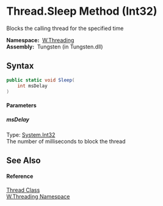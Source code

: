 Thread.Sleep Method (Int32)
===========================
   Blocks the calling thread for the specified time

  **Namespace:**  [W.Threading][1]  
  **Assembly:**  Tungsten (in Tungsten.dll)

Syntax
------

```csharp
public static void Sleep(
	int msDelay
)
```

#### Parameters

##### *msDelay*
Type: [System.Int32][2]  
The number of milliseconds to block the thread


See Also
--------

#### Reference
[Thread Class][3]  
[W.Threading Namespace][1]  

[1]: ../README.md
[2]: http://msdn.microsoft.com/en-us/library/td2s409d
[3]: README.md